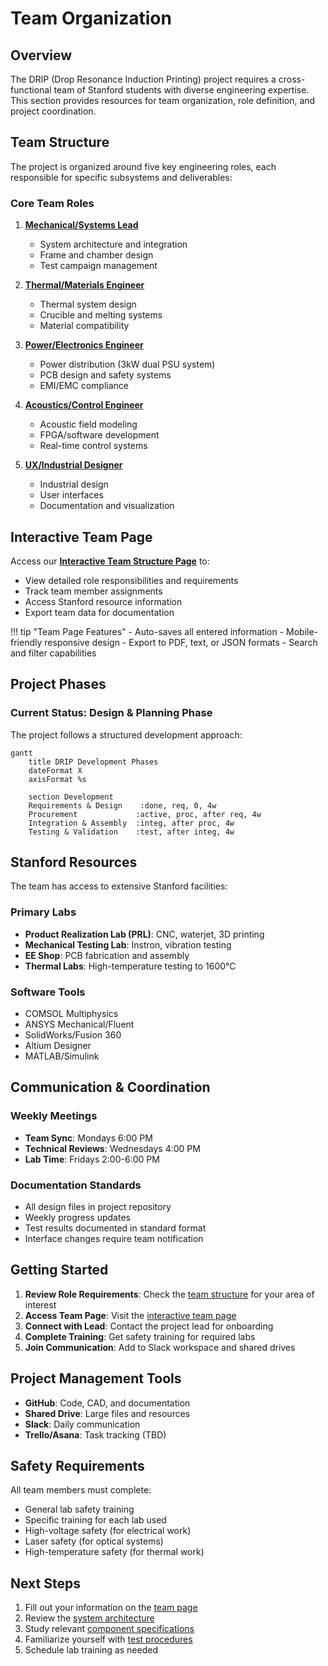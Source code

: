 # Team Organization

## Overview

The DRIP (Drop Resonance Induction Printing) project requires a cross-functional team of Stanford students with diverse engineering expertise. This section provides resources for team organization, role definition, and project coordination.

## Team Structure

The project is organized around five key engineering roles, each responsible for specific subsystems and deliverables:

### Core Team Roles

1. **[Mechanical/Systems Lead](structure.md#mechanicalsystems-lead)**
   - System architecture and integration
   - Frame and chamber design
   - Test campaign management

2. **[Thermal/Materials Engineer](structure.md#thermalmaterials-engineer)**
   - Thermal system design
   - Crucible and melting systems
   - Material compatibility

3. **[Power/Electronics Engineer](structure.md#powerelectronics-engineer)**
   - Power distribution (3kW dual PSU system)
   - PCB design and safety systems
   - EMI/EMC compliance

4. **[Acoustics/Control Engineer](structure.md#acousticscontrol-engineer)**
   - Acoustic field modeling
   - FPGA/software development
   - Real-time control systems

5. **[UX/Industrial Designer](structure.md#uxindustrial-designer)**
   - Industrial design
   - User interfaces
   - Documentation and visualization

## Interactive Team Page

Access our **[Interactive Team Structure Page](../team-page/index.html)** to:

- View detailed role responsibilities and requirements
- Track team member assignments
- Access Stanford resource information
- Export team data for documentation

!!! tip "Team Page Features"
    - Auto-saves all entered information
    - Mobile-friendly responsive design
    - Export to PDF, text, or JSON formats
    - Search and filter capabilities

## Project Phases

### Current Status: Design & Planning Phase

The project follows a structured development approach:

```mermaid
gantt
    title DRIP Development Phases
    dateFormat X
    axisFormat %s
    
    section Development
    Requirements & Design    :done, req, 0, 4w
    Procurement             :active, proc, after req, 4w
    Integration & Assembly  :integ, after proc, 4w
    Testing & Validation    :test, after integ, 4w
```

## Stanford Resources

The team has access to extensive Stanford facilities:

### Primary Labs
- **Product Realization Lab (PRL)**: CNC, waterjet, 3D printing
- **Mechanical Testing Lab**: Instron, vibration testing
- **EE Shop**: PCB fabrication and assembly
- **Thermal Labs**: High-temperature testing to 1600°C

### Software Tools
- COMSOL Multiphysics
- ANSYS Mechanical/Fluent
- SolidWorks/Fusion 360
- Altium Designer
- MATLAB/Simulink

## Communication & Coordination

### Weekly Meetings
- **Team Sync**: Mondays 6:00 PM
- **Technical Reviews**: Wednesdays 4:00 PM
- **Lab Time**: Fridays 2:00-6:00 PM

### Documentation Standards
- All design files in project repository
- Weekly progress updates
- Test results documented in standard format
- Interface changes require team notification

## Getting Started

1. **Review Role Requirements**: Check the [team structure](structure.md) for your area of interest
2. **Access Team Page**: Visit the [interactive team page](../team-page/index.html)
3. **Connect with Lead**: Contact the project lead for onboarding
4. **Complete Training**: Get safety training for required labs
5. **Join Communication**: Add to Slack workspace and shared drives

## Project Management Tools

- **GitHub**: Code, CAD, and documentation
- **Shared Drive**: Large files and resources
- **Slack**: Daily communication
- **Trello/Asana**: Task tracking (TBD)

## Safety Requirements

All team members must complete:
- General lab safety training
- Specific training for each lab used
- High-voltage safety (for electrical work)
- Laser safety (for optical systems)
- High-temperature safety (for thermal work)

## Next Steps

1. Fill out your information on the [team page](../team-page/index.html)
2. Review the [system architecture](../system/architecture.md)
3. Study relevant [component specifications](../components/index.md)
4. Familiarize yourself with [test procedures](../verification/procedures.md)
5. Schedule lab training as needed